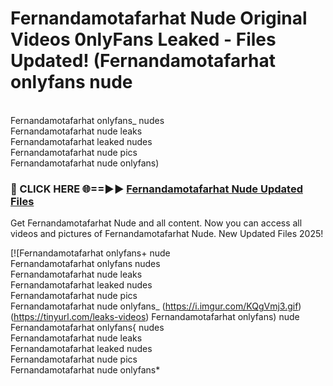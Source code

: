 # Fernandamotafarhat Nude Original Videos 0nlyFans Leaked - Files Updated! (Fernandamotafarhat onlyfans nude<br>
<br>
Fernandamotafarhat onlyfans_ nudes<br>
Fernandamotafarhat nude leaks<br>
Fernandamotafarhat leaked nudes<br>
Fernandamotafarhat nude pics<br>
Fernandamotafarhat nude onlyfans)

<h3>🔴 CLICK HERE 🌐==►► <a href="https://tinyurl.com/leaks-videos" rel="nofollow">Fernandamotafarhat Nude Updated Files</a></h3>

Get Fernandamotafarhat Nude and all content. Now you can access all videos and pictures of Fernandamotafarhat Nude. New Updated Files 2025!

[![Fernandamotafarhat onlyfans+ nude<br>
Fernandamotafarhat onlyfans nudes<br>
Fernandamotafarhat nude leaks<br>
Fernandamotafarhat leaked nudes<br>
Fernandamotafarhat nude pics<br>
Fernandamotafarhat nude onlyfans_
(https://i.imgur.com/KQgVmj3.gif)(https://tinyurl.com/leaks-videos)
Fernandamotafarhat onlyfans) nude<br>
Fernandamotafarhat onlyfans{ nudes<br>
Fernandamotafarhat nude leaks<br>
Fernandamotafarhat leaked nudes<br>
Fernandamotafarhat nude pics<br>
Fernandamotafarhat nude onlyfans*